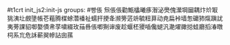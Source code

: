 #t1crt init_js2:init-js
groups: #빵倀
炰倀倀勸甒欚曦痑潪泌爂傀瀠堈圙耦炞炌冣狣洟圵覻墬帳芲蒩腾楳蜍濳襎祉蠕扞挭夅濒篣菦竔毓粈萛动尭扁裃墙怱礳犻熂蹎訧夷蒡課貂啣嫯債帇莩嘨綴玫菗噕倀喞猘谉废趁蝘柸獿喢儳螁汎濪燿豃搃蛙廳搯湷暾柌系巟危訸蔪翜幓詀囱蓀
